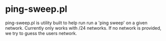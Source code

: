 # ping-sweep.pl

ping-sweep.pl is utility built to help run run a 'ping sweep' on a given 
network. Currently only works with /24 networks. If no network is provided, we
try to guess the users network.
